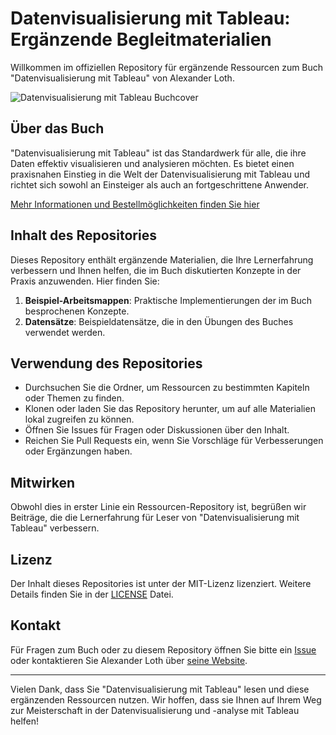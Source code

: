 # Datenvisualisierung mit Tableau: Ergänzende Begleitmaterialien

Willkommen im offiziellen Repository für ergänzende Ressourcen zum Buch "Datenvisualisierung mit Tableau" von Alexander Loth.

![Datenvisualisierung mit Tableau Buchcover](https://alexloth.com/wp-content/uploads/2021/07/Tableau-Buch-2.-Auflage-Cover-3D.png)

## Über das Buch

"Datenvisualisierung mit Tableau" ist das Standardwerk für alle, die ihre Daten effektiv visualisieren und analysieren möchten. Es bietet einen praxisnahen Einstieg in die Welt der Datenvisualisierung mit Tableau und richtet sich sowohl an Einsteiger als auch an fortgeschrittene Anwender.

[Mehr Informationen und Bestellmöglichkeiten finden Sie hier](https://alexloth.com/tableau-buch)

## Inhalt des Repositories

Dieses Repository enthält ergänzende Materialien, die Ihre Lernerfahrung verbessern und Ihnen helfen, die im Buch diskutierten Konzepte in der Praxis anzuwenden. Hier finden Sie:

1. **Beispiel-Arbeitsmappen**: Praktische Implementierungen der im Buch besprochenen Konzepte.
2. **Datensätze**: Beispieldatensätze, die in den Übungen des Buches verwendet werden.

## Verwendung des Repositories

- Durchsuchen Sie die Ordner, um Ressourcen zu bestimmten Kapiteln oder Themen zu finden.
- Klonen oder laden Sie das Repository herunter, um auf alle Materialien lokal zugreifen zu können.
- Öffnen Sie Issues für Fragen oder Diskussionen über den Inhalt.
- Reichen Sie Pull Requests ein, wenn Sie Vorschläge für Verbesserungen oder Ergänzungen haben.

## Mitwirken

Obwohl dies in erster Linie ein Ressourcen-Repository ist, begrüßen wir Beiträge, die die Lernerfahrung für Leser von "Datenvisualisierung mit Tableau" verbessern.

## Lizenz

Der Inhalt dieses Repositories ist unter der MIT-Lizenz lizenziert. Weitere Details finden Sie in der [LICENSE](LICENSE) Datei.

## Kontakt

Für Fragen zum Buch oder zu diesem Repository öffnen Sie bitte ein [Issue](https://github.com/aloth/Tableau-Buch-Begleitmaterialien/issues) oder kontaktieren Sie Alexander Loth über [seine Website](https://alexloth.com).

---

Vielen Dank, dass Sie "Datenvisualisierung mit Tableau" lesen und diese ergänzenden Ressourcen nutzen. Wir hoffen, dass sie Ihnen auf Ihrem Weg zur Meisterschaft in der Datenvisualisierung und -analyse mit Tableau helfen!
